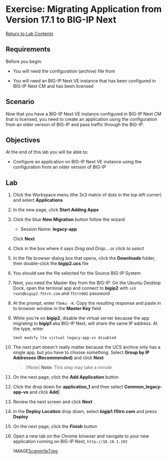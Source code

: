# Exercise: Migrating Application from Version 17.1 to BIG-IP Next

[Return to Lab Contents](#lab-contents)

## Requirements

Before you begin:

- You will need the configuration (archive) file from 

- You will need an BIG-IP Next VE instance that has been configured in BIG-IP Next CM and has been licensed

## Scenario

Now that you have a BIG-IP Next VE instance configured in BIG-IP Next CM that is licensed, you need to create an application using the configuration from an older version of BIG-IP and pass traffic through the BIG-IP.

## Objectives

At the end of this lab you will be able to:

- Configure an application on BIG-IP Next VE instance using the configuration from an older version of BIG-IP

## Lab

1. Click the Workspace menu (the 3x3 matrix of dots in the top left corner) and select **Applications**

1. In the new page, click **Start Adding Apps**

1. Click the blue **New Migration** button follow the wizard

    - Session Name: **legacy-app**

    Click **Next**

1. Click in the box where it says *Drag and Drop... or click to select*

1. In the file browser dialog box that opens, click the **Downloads** folder, then double-click the **bigip2.ucs** file

1. You should see the file selected for the Source BIG-IP System

1. Next, you need the Master Key from the BIG-IP.  On the Ubuntu Desktop Dock, open the terminal app and connect to **bigip2** with `ssh root@bigip2.f5trn.com` and `f5trn002` password

1. At the prompt, enter `f5mku -K`.  Copy the resulting response and paste in to browser window in the **Master Key** field

1. While you're on **bigip2**, disable the virtual server because the app migrating to **bigip1** aka BIG-IP Next, will share the same IP address.  At the type, enter

    ```
    tmsh modify ltm virtual legacy-app-vs disabled
    ```

1. The next part doesn't really matter because the UCS archive only has a single app, but you have to choose something.  Select **Group by IP Addresses (Recommended)** and click **Next**

    >[!Note] **Note:** This step may take a minute

1. On the next page, click the **Add Application** button

1. Click the drop down for **application_1** and then select **Common_legacy-app-vs** and click **Add**]

1. Review the next screen and click **Next**

1. In the **Deploy Location** drop down, select **bigip1.f5trn.com** and press **Deploy**

1. On the next page, click the **Finish** button

1. Open a new tab on the Chrome browser and navigate to your new application running on BIG-IP Next, `http://10.10.1.103`

    !IMAGE[5cgmm1p7.jpg](instructions261771/5cgmm1p7.jpg)
